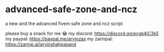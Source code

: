 # advanced-safe-zone-and-ncz
a new and the advanced fivem safe zone and ncz script

please buy a snack for me 😂
my discord: https://discord.gg/ecgk4jC3k5
my paypal: https://paypal.me/arvinzax
my zarinpal: https://zarinp.al/arvinshahpasand
